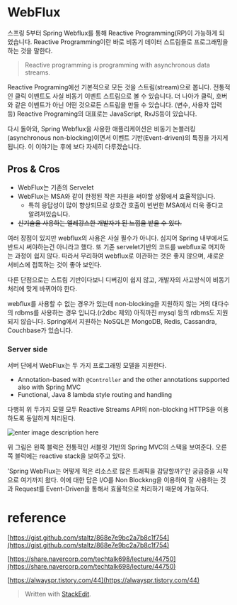 # WebFlux 

스프링 5부터 Spring Webflux를 통해 Reactive Programming(RP)이 가능하게 되었습니다. Reactive Programming이란 바로 비동기 데이터 스트림들로 프로그래밍을 하는 것을 말한다.
> Reactive programming is programming with asynchronous data streams.  

Reactive Programing에선 기본적으로 모든 것을 스트림(stream)으로 봅니다. 전통적인 클릭 이벤트도 사실 비동기 이벤트 스트림으로 볼 수 있습니다. 더 나아가 클릭, 호버와 같은 이벤트가 아닌 어떤 것으로든 스트림을 만들 수 있습니다. (변수, 사용자 입력 등) Reactive Programing의 대표로는 JavaScript, RxJS등이 있습니다. 

다시 돌아와, Spring Webflux을 사용한 애플리케이션은 비동기 논블러킹(asynchronous non-blocking)이면서 이벤트 기반(Event-driven)의 특징을 가지게 됩니다. 이 이야기는 후에 보다 자세히 다루겠습니다.

## Pros & Cros

* WebFlux는 기존의 Servelet 
* WebFlux는 MSA와 같이 한정된 작은 자원을 써야할 상황에서 효율적입니다. 
	* 특히 응답성이 많이 향상되므로 상호간 호출이 빈번한 MSA에서 더욱 좋다고 알려져있습니다. 
* ~~신기술을 사용하는 엘레강스한 개발자가 된 느낌을 받을 수 있다.~~ 

여러 장점이 있지만 webflux의 사용은 사실 필수가 아니다. 심지어 Spring 내부에서도 반드시 써야하는건 아니라고 했다. 또 기존 servelet기반의 코드를 webflux로 머지하는 과정이 쉽지 않다. 따라서 무리하여 	webflux로 이관하는 것은 좋지 않으며, 새로운 서비스에 접목하는 것이 좋아 보인다.

다른 단점으로는 스트림 기반이다보니 디버깅이 쉽지 않고, 개발자의 사고방식이 비동기 처리에 맞게 바뀌어야 한다. 

webflux를 사용할 수 없는 경우가 있는데  non-blocking을 지원하지 않는 거의 대다수의 rdbms를 사용하는 경우 입니다.(r2dbc 제외) 아직까진 mysql 등의 rdbms도 지원되지 않습니다. Spring에서 지원하는 NoSQL은 MongoDB, Redis, Cassandra, Couchbase가 있습니다.

### Server side

서버 단에서 WebFlux는 두 가지 프로그래밍 모델을 지원한다.

-   Annotation-based with  `@Controller`  and the other annotations supported also with Spring MVC
-   Functional, Java 8 lambda style routing and handling

다행히 위 두가지 모델 모두 Reactive Streams API의 non-blocking HTTPS을 이용하도록 동일하게 처리된다. 

![enter image description here](https://docs.spring.io/spring-framework/docs/5.0.0.BUILD-SNAPSHOT/spring-framework-reference/html/images/webflux-overview.png)

위 그림은 왼쪽 블럭은 전통적인 서블릿 기반의 Spring MVC의 스택을 보여준다. 오른쪽 블럭에는 reactive stack을 보여주고 있다. 

'Spring WebFlux는 어떻게 적은 리소스로 많은 트래픽을 감당할까?'란 궁금증을 시작으로 여기까지 왔다. 이에 대한 답은 I/O를 Non Blockkng을 이용하여 잘 사용하는 것과 Request를 Event-Driven을 통해서 효율적으로 처리하기 때문에 가능하다.

# reference

[https://gist.github.com/staltz/868e7e9bc2a7b8c1f754](https://gist.github.com/staltz/868e7e9bc2a7b8c1f754)

[https://share.navercorp.com/techtalk698/lecture/44750](https://share.navercorp.com/techtalk698/lecture/44750)

[https://alwayspr.tistory.com/44](https://alwayspr.tistory.com/44)


> Written with [StackEdit](https://stackedit.io/).
<!--stackedit_data:
eyJoaXN0b3J5IjpbMTg1NTY5MTczMCwtMTY3NTA5NzQwMiwyMT
QzOTAwMTEwLC0xMTEzOTUyMTAyLC0yMTMwNTU5MjQsLTY2OTk4
NDE5LDE0MzAwMDM3NzQsLTExMjQ3NjA4NDAsMjAwODIxMjg2LD
I1ODg1NzYzMl19
-->